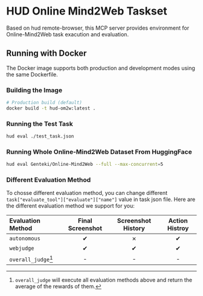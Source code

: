 # HUD Online Mind2Web Taskset

Based on hud remote-browser, this MCP server provides environment for Online-Mind2Web task exacution and evaluation.

## Running with Docker

The Docker image supports both production and development modes using the same Dockerfile.

### Building the Image

```bash
# Production build (default)
docker build -t hud-om2w:latest .
```

### Running the Test Task
```bash
hud eval ./test_task.json 
```

### Running Whole Online-Mind2Web Dataset From HuggingFace
```bash
hud eval Genteki/Online-Mind2Web --full --max-concurrent=5
```

### Different Evaluation Method

To chosse different evaluation method, you can change different `task["evaluate_tool"]["evaluate"]["name"]` value in task json file. Here are the different evaluation method we support for you:

| Evaluation Method | Final Screenshot | Screenshot History | Action Histroy | 
|:---|:---:|:---:| :---: |
| `autonomous` | ✔ | ✗ | ✔ |
| `webjudge` | ✔ | ✔ | ✔ |
| `overall_judge`[^1] | - | - | - |

[^1]: `overall_judge` will execute all evaluation methods above and return the average of the rewards of them.

